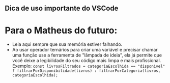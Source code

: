 ## Dica de uso importante do VSCode

# Para o Matheus do futuro:

- Leia aqui sempre que sua memória estiver falhando.
- Ao usar operador ternários para criar uma variável e precisar chamar uma função use a ferramenta de "lâmpada de ideia", ela já permite que você deixe a legibilidade do seu código mais limpa e mais profissional. Exemplo: `const livrosFiltrados = categoriaEscolhida == "disponivel" ? filtrarPorDisponibilidade(livros) : filtrarPorCategoria(livros, categoriaEscolhida);`
